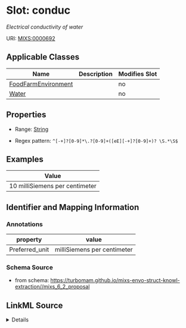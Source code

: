 # Slot: conduc


_Electrical conductivity of water_



URI: [MIXS:0000692](https://w3id.org/mixs/0000692)



<!-- no inheritance hierarchy -->




## Applicable Classes

| Name | Description | Modifies Slot |
| --- | --- | --- |
[FoodFarmEnvironment](FoodFarmEnvironment.md) |  |  no  |
[Water](Water.md) |  |  no  |







## Properties

* Range: [String](String.md)

* Regex pattern: `^[-+]?[0-9]*\.?[0-9]+([eE][-+]?[0-9]+)? \S.*\S$`






## Examples

| Value |
| --- |
| 10 milliSiemens per centimeter |

## Identifier and Mapping Information





### Annotations

| property | value |
| --- | --- |
| Preferred_unit | milliSiemens per centimeter |



### Schema Source


* from schema: https://turbomam.github.io/mixs-envo-struct-knowl-extraction//mixs_6_2_proposal




## LinkML Source

<details>
```yaml
name: conduc
annotations:
  Preferred_unit:
    tag: Preferred_unit
    value: milliSiemens per centimeter
description: Electrical conductivity of water
title: conductivity
examples:
- value: 10 milliSiemens per centimeter
from_schema: https://turbomam.github.io/mixs-envo-struct-knowl-extraction//mixs_6_2_proposal
rank: 1000
slot_uri: MIXS:0000692
multivalued: false
alias: conduc
domain_of:
- FoodFarmEnvironment
- Water
range: string
required: false
recommended: false
pattern: ^[-+]?[0-9]*\.?[0-9]+([eE][-+]?[0-9]+)? \S.*\S$

```
</details>